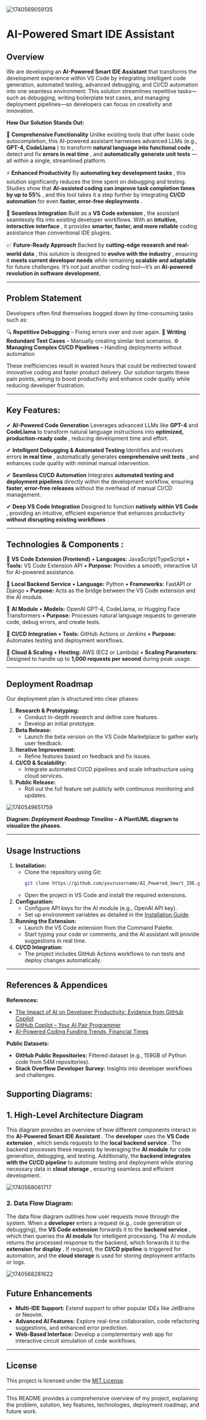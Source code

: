 ![1740569059135](image/README/1740569059135.png)

# AI-Powered Smart IDE Assistant

## Overview

We are developing an **AI-Powered Smart IDE Assistant** that transforms the development experience within VS Code by integrating intelligent code generation, automated testing, advanced debugging, and CI/CD automation into one seamless environment. This solution streamlines repetitive tasks—such as debugging, writing boilerplate test cases, and managing deployment pipelines—so developers can focus on creativity and innovation.

**How Our Solution Stands Out:**

🔹 **Comprehensive Functionality**
Unlike existing tools that offer basic code autocompletion, this AI-powered assistant harnesses advanced LLMs (e.g.,  **GPT-4, CodeLlama** ) to transform  **natural language into functional code** , detect and fix  **errors in real time** , and  **automatically generate unit tests** —all within a single, streamlined platform.

⚡ **Enhanced Productivity**
By  **automating key development tasks** , this solution significantly reduces the time spent on debugging and testing. Studies show that  **AI-assisted coding can improve task completion times by up to 55%** , and this tool takes it a step further by integrating **CI/CD automation** for even  **faster, error-free deployments** .

🔗 **Seamless Integration**
Built as a  **VS Code extension** , the assistant seamlessly fits into existing developer workflows. With an  **intuitive, interactive interface** , it provides **smarter, faster, and more reliable** coding assistance than conventional IDE plugins.

📈 **Future-Ready Approach**
Backed by  **cutting-edge research and real-world data** , this solution is designed to  **evolve with the industry** , ensuring it **meets current developer needs** while remaining **scalable and adaptable** for future challenges. It’s not just another coding tool—it’s an **AI-powered revolution in software development.**

---

## Problem Statement

Developers often find themselves bogged down by time-consuming tasks such as:

🔍 **Repetitive Debugging** – Fixing errors over and over again.
🧪 **Writing Redundant Test Cases** – Manually creating similar test scenarios.
⚙️ **Managing Complex CI/CD Pipelines** – Handling deployments without automation

These inefficiencies result in wasted hours that could be redirected toward innovative coding and faster product delivery. Our solution targets these pain points, aiming to boost productivity and enhance code quality while reducing developer frustration.

---

## **Key Features:**

✔ **AI-Powered Code Generation**
Leverages advanced LLMs like **GPT-4** and **CodeLlama** to transform natural language instructions into  **optimized, production-ready code** , reducing development time and effort.

✔ **Intelligent Debugging & Automated Testing**
Identifies and resolves errors  **in real time** , automatically generates  **comprehensive unit tests** , and enhances code quality with minimal manual intervention.

✔ **Seamless CI/CD Automation**
Integrates **automated testing and deployment pipelines** directly within the development workflow, ensuring **faster, error-free releases** without the overhead of manual CI/CD management.

✔ **Deep VS Code Integration**
Designed to function  **natively within VS Code** , providing an intuitive, efficient experience that enhances productivity  **without disrupting existing workflows** .

---

## Technologies & Components :

🔹 **VS Code Extension (Frontend)**
   	 ▪ **Languages:** JavaScript/TypeScript
   	 ▪ **Tools:** VS Code Extension API
    	 ▪ **Purpose:** Provides a smooth, interactive UI for AI-powered assistance.

🔹 **Local Backend Service**
    	▪ **Language:** Python
    	▪ **Frameworks:** FastAPI or Django
    	▪ **Purpose:** Acts as the bridge between the VS Code extension and the AI module.

🔹 **AI Module**
    	▪ **Models:** OpenAI GPT-4, CodeLlama, or Hugging Face Transformers
    	▪ **Purpose:** Processes natural language requests to generate code, debug errors, and create tests.

🔹 **CI/CD Integration**
    	▪ **Tools:** GitHub Actions or Jenkins
    	▪ **Purpose:** Automates testing and deployment workflows.

🔹 **Cloud & Scaling**
    	▪ **Hosting:** AWS (EC2 or Lambda)
    	▪ **Scaling Parameters:** Designed to handle up to **1,000 requests per second** during peak usage.

---

## Deployment Roadmap

Our deployment plan is structured into clear phases:

1. **Research & Prototyping:**
   * Conduct in-depth research and define core features.
   * Develop an initial prototype.
2. **Beta Release:**
   * Launch the beta version on the VS Code Marketplace to gather early user feedback.
3. **Iterative Improvement:**
   * Refine features based on feedback and fix issues.
4. **CI/CD & Scalability:**
   * Integrate automated CI/CD pipelines and scale infrastructure using cloud services.
5. **Public Release:**
   * Roll out the full feature set publicly with continuous monitoring and updates.

![1740549651759](image/README/1740549651759.png)

**Diagram: *Deployment Roadmap Timeline* – A PlantUML diagram to visualize the phases.**

---

## Usage Instructions

1. **Installation:**
   * Clone the repository using Git:
     ```bash
     git clone https://github.com/yourusername/AI_Powered_Smart_IDE.git
     ```
   * Open the project in VS Code and install the required extensions.
2. **Configuration:**
   * Configure API keys for the AI module (e.g., OpenAI API key).
   * Set up environment variables as detailed in the [Installation Guide](https://chatgpt.com/c/docs/INSTALL.md).
3. **Running the Extension:**
   * Launch the VS Code extension from the Command Palette.
   * Start typing your code or comments, and the AI assistant will provide suggestions in real time.
4. **CI/CD Integration:**
   * The project includes GitHub Actions workflows to run tests and deploy changes automatically.

---

## References & Appendices

**References:**

* [The Impact of AI on Developer Productivity: Evidence from GitHub Copilot](https://arxiv.org/pdf/2302.06590)
* [GitHub Copilot – Your AI Pair Programmer](https://github.com/features/copilot)
* [AI-Powered Coding Funding Trends, Financial Times](https://www.ft.com/content/4868bd38-613c-4fa9-ba9d-1ed8fa8a40c8)

**Public Datasets:**

* **GitHub Public Repositories:** Filtered dataset (e.g., 159GB of Python code from 54M repositories).
* **Stack Overflow Developer Survey:** Insights into developer workflows and challenges.

## **Supporting Diagrams:**

## 1. High-Level Architecture Diagram

This diagram provides an overview of how different components interact in the  **AI-Powered Smart IDE Assistant** . The **developer** uses the  **VS Code extension** , which sends requests to the  **local backend service** . The backend processes these requests by leveraging the **AI module** for code generation, debugging, and testing. Additionally, the **backend integrates with the CI/CD pipeline** to automate testing and deployment while storing necessary data in  **cloud storage** , ensuring seamless and efficient development.

  ![1740568081717](image/README/1740568081717.png)

### **2. Data Flow Diagram:**

The data flow diagram outlines how user requests move through the system. When a **developer** enters a request (e.g., code generation or debugging), the **VS Code extension** forwards it to the  **backend service** , which then queries the **AI module** for intelligent processing. The AI module returns the processed response to the backend, which forwards it to the  **extension for display** . If required, the **CI/CD pipeline** is triggered for automation, and the **cloud storage** is used for storing deployment artifacts or logs.

![1740568281622](image/README/1740568281622.png)


## Future Enhancements

* **Multi-IDE Support:** Extend support to other popular IDEs like JetBrains or Neovim.
* **Advanced AI Features:** Explore real-time collaboration, code refactoring suggestions, and enhanced error prediction.
* **Web-Based Interface:** Develop a complementary web app for interactive circuit simulation of code workflows.

---

## License

This project is licensed under the [MIT License](https://chatgpt.com/c/LICENSE).

---

This README provides a comprehensive overview of my project, explaining the problem, solution, key features, technologies, deployment roadmap, and future work.
